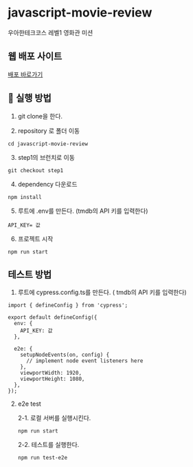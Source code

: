 # javascript-movie-review

우아한테크코스 레벨1 영화관 미션

## 웹 배포 사이트

<a href="https://gilpop8663.github.io/javascript-movie-review/" target="_blanck">배포 바로가기</a>

## 📌 실행 방법

1. git clone을 한다.

2. repository 로 폴더 이동

```
cd javascript-movie-review
```

3. step1의 브런치로 이동

```
git checkout step1
```

4. dependency 다운로드

```
npm install
```

5. 루트에 .env를 만든다. (tmdb의 API 키를 입력한다)

```
API_KEY= 값
```

6. 프로젝트 시작

```
npm run start
```

## 테스트 방법

1. 루트에 cypress.config.ts를 만든다. ( tmdb의 API 키를 입력한다)

```
import { defineConfig } from 'cypress';

export default defineConfig({
  env: {
    API_KEY: 값
  },

  e2e: {
    setupNodeEvents(on, config) {
      // implement node event listeners here
    },
    viewportWidth: 1920,
    viewportHeight: 1080,
  },
});
```

2. e2e test

   2-1. 로컬 서버를 실행시킨다.

   ```
   npm run start
   ```

   2-2. 테스트를 실행한다.

   ```
   npm run test-e2e
   ```
